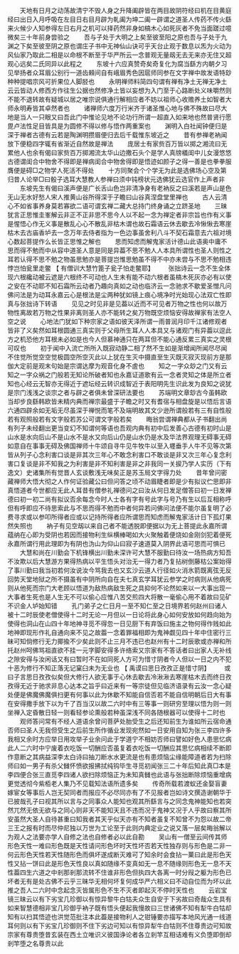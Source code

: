 <!-- { "loadSidebar": true } -->
　　天地有日月之动荡故清宁不毁人身之升降阖辟皆在两目故阴符经曰机在目黄庭经曰出日入月呼吸在左目日右目月辟为乹阖为坤二阖一辟谓之道圣人传药不传火繇来火候少人知参得左日右月之机可以择药然非身如槁木心如死灰者不免当面蹉过噫微矣三十年前身尝验之 
　　吾与子处于大明之上矣至彼至阳之原也吾与子处于九渊之下矣至彼至阴之原也谓庄子书中无神仙山诀可乎天台止观于数息以炁为火动为风仙家乃取此二相是以命根不断至于华严所云一念普观无量刼无去无来亦无住又超观心远矣二氏同异以此程之 
　　东坡十六应真赞奇矣奇复化为腐当繇方内朝夕习见举扬者众耳眉公别行一道齿顂间自有峨眉秀色因扈师同参在文字禅中故发语特玅种种提唱宗风可折果位人脚胫也 
　　永明禅师料简四句谓有禅有净土无禅无净土云云皆动人修西方作往生公据也然修净土皆以妄想为入门至于心路断处义味嚼然则不能不退转故有疑城以居之唯宗说俱通行解相应者不妨以祖师心收赡养土如智者大师永明寿皆其卓然者也 
　　诸禅师六度万行米齐于诸圣惟心地与佛不殊故曰尽大地是当人一只眼又曰吾此门中惟论见地不论功行所谓一超直入如来地也然普贤行愿毘卢法性足目皆具是为圆修不得以修与悟作两重案也 
　　渊明入白社闻钟便归是深于禅者古德有云若是陶渊明攒眉便归去后千载惟东坡近之 
　　昔有参禅老衲闻放下便稳四字辄有省渐近自然故是禅法 
　　庞居士有家赀百万皆以掷之湘流曰无累他人也余有偈曰家赀百万掷湘流太华山边撒石头个是学人真牓檥闺中儿女漫悠悠古德谓闺合中物舍不得即是禅病闺合中物舍得即是悟迹如颜子之得一善是也拳拳服膺便是碍□之物学人死活不得处 
　　十方同聚会个个学无为此是选佛场心空及第归昔人论举□曰骰子选耳大慧教人参禅曰须中钝榜状元选佛犹云选官作上声者非 
　　东坡先生有偈曰溪声便是广长舌山色岂非清净身有老衲反之曰溪若是声山是色无山无水好愁人宋人推黄山谷所得深于子瞻曰山谷真涅盘堂里禅也 
　　古人云清心不如省事养身莫若寡欲二语可谓玄禅二藏大总持门终身诵之立跻圣地 
　　三昧犹言正思惟圭峯解云非正不正非思不思今人以不起一念为禅定者非宗旨也作有义事是惺悟心作无义事是散乱心心不散乱非枯木谓也故石霜语云休去歇去冷愀愀去寒崖枯木去古庙香垆去一念万年去侍者指为一色边事虽舍利八斗不契石霜意去六祖对境心数起菩提作么长皆正思惟之解也 
　　思而知虑而解鬼家活计德山此语奥中庸不思而得不勉而中从容中道圣人意是同是异葢不思不勉人人本具所谓性也圣人则性之耳若认得不思不勉之物虽思勉亦是菩提岂惟思勉虽不得不中亦未尝与不思不勉相违悖岂怕瓮里走鳖 【 有僧训大慧竹篦子瓮子怕走鳖耶】 
　　张拙诗云一念不生全体现六根纔动被云遮是六根终不可动也人生未有能不动六根者虽槁木死灰亦必有以使之安在不动耶不知石霜所云动者乃趣向真如之动也临济云一念驰求不歇爱圣憎凡问佛问法是为动耳永嘉云心是根法是尘两种犹如镜上痕心境净时光始现心法双亡性即真与张拙诗下转语 
　　见见之时见非是见葢以近而不可见者万物之性也何以故万物性离故若万物之性果非离则圣人亦不能转之矣万物既空烦恼安得故禅家有法空人空之说 
　　心地法门犹如下种宗家之语如彼天泽所谓一雨普润月印千江诸修观者皆非了义矣然如耳根圆通三真实则于父母所生耳人人本具又与诸观门有异葢以逗此方之机恐他方耳根未必如是也今人但慕神通只在两耳但不能心通反累三真实之灵根可叹也 
　　初于闻中入流亡所所入既寂动静二相了然不生如是渐增闻所闻尽尽闻不住觉所觉空空觉极圆空所空灭此以上犹在生灭中摄直至生灭既灭寂灭现前方是那伽大定前是观末句始是宗谓达摩为观音化身不虗也 
　　知之一字众玅之门又有云知之一字众祸之门般若无知论所破者知也永嘉证道歌有云一念者灵知之体是所立者知也心经云无智亦无得近于遮坛经云转识成智近于表阳明先生识此发为良知之说犹是宗门浅浅之谈宗之者与辟之者俱未曾深研法要也 
　　苏端明文章玅古今虽韩欧当却步良繇韩欧皆未精内典而禅宗最盛于子瞻之时又有耆宿与相盘旋是以悟后言语六通四辟余如无垢无尽虽深于禅悦而笔不及端明故其文少逊所谓般若有三有自性般若有观照般若有文字般若苏公可谓文字般若矣 
　　晦翁尝谓禅典都从子书翻出尚有列子未经翻出更当变幻不知谓何等语也吾观内典有初中后发善心古德有初时山是山水是水向后山不是山水不是水又向后山仍是山水仍是水及华法界观理无碍事无碍如意自在事事无碍及佛国禅师十牛颂自寻牛见牛牧牛以至入壥垂手人牛不见等次第皆从列子心念利害口谈是非其次三年心不敢念利害口不敢谈是非又次三年心复念利害口复谈是非不知我之为利害是非不知利害是非之非我同一关捩乃学人实历（下有逸文）史诸集所有觉晋人玄谈敷浅无味矣正是苏玉局文字得力处 
　　昔年曾问密藏禅师大悟大彻之人作何证验藏公曰但问答之顷不动眉睫者即是少有拟议伫思即非真悟道者今世都应无此人耳昔有僧参礼禅德问之曰汝从何日发足僧答曰初一日发禅德曰初一初二尚有拟议否余每念今时人士各有字有号此字与号乃有生以后互相称呼但有呼即应不待思索此与不思而得不勉而中者何异若问佛问法便不能尔虽复明了必费寻求或以参叩所得者应或以记持所得者应所谓思而知虑而解鬼家活计日下孤灯果然失照也 
　　衲子有见空刼以来自己者不能透脱即便据以为无上菩提此永嘉所谓蕴纳在心即为受阴也若因而接物利生纵横棒喝如大火聚触着便烧如金刚剑犯着便死永嘉所谓行用此理即为有阴也沩山为仰山曰寂子速道莫入阴界此语可思而可惧已 
　　大慧和尚在川勤会下机锋横出川勤未深许可大慧不服勤曰待汝一场热病方知吾不汝欺以后大慧游方果得热病以平生悟头对治无一得力者乃复拈树倒藤枯公案始得了事川勤曰我当初若何汝说汝今骂我去也又玄沙云道人行径如火消氷箭既离弦无反回势天堂地狱之所不摄虽有中阴所向自在夫七真玄学耳犹云参学之时病则从他病死则从他死而宗门大老顾以悟道为敌热病敌生死之具抑何不论然如来以一大事出现一大事者生死也是人生无不可以偷心应惟八苦交煎四大将散一毫偷心用不着故曰见矿不识金人垆始知错 
　　孔门弟子之仁日月一至不知仁至之日境界若何赵州曰诸人被十二时辰使老僧使得十二时无论一月但以一日论将此身心如何安放如何趋向始为使得也洞山在山四十年地神寻觅不得忽一日见厨下有弃饭曰施主之物何得作贱如此地神即现形作礼自通向来不见之故葢一念着罪福相即为鬼神觑见四十年中住密行三昧可知倘修行无力揶揄不少矣此则不止三月不违已也赵州有十二时辰歌或亦禅和所托赵州呵佛骂祖直欲不挂一元字脚安得多许络索又宗家有不答话者曰出家人无补线之隙安得与汝闲话又有曰暂时不在如同死人方可为惜寸阴者今人但以一日之内不犯十恶为修行不知正落无记窠臼未为无业也 【 禹谟曰思日孜孜正是惜寸阴】 
　　或曰子言思日孜孜似矣但大修行人欲无事于心休去歇去冷湫湫去寒崖枯木去而终日孜孜得无近于驰求非息心达本之旨乎曰近来有一等宗徒但见临济语录有云汝一念心疑处便是佛魔佛魔俱扫更有何事以此为休歇不知能自信否若不能自信明朝后日大有事在安得撒手放下以为千了百当汉以故二六时中有三等事一则研穷至理以悟为则一则坐禅入定昏散日轻一则看轻参论熏般若种虽深浅不同各随根器可以使得十二时也 
　　观师答问常有不经人道语余曾问菩萨处胎受生之后还知前生为谁如所云宿命通否师曰圣人无我但受生之后前生所作循业发现宛然如一日安用自知为张三李四许多我相又余时方应举日用攻举子业余问此于学道宁不相妨否师曰譬如好色人患思忆病此人二六时中宁废着衣吃饭一切酬应否虽复着衣吃饭一切酬应其思忆病相续不断即作意断之其病益深李太白诗曰抽刀断水水更流是也有患烦恼尘缘能障道者若为扫除师曰如一男子有杀父雠怀愤欲报拂拭纯钩毕生寻觅初闻张三二十年后知此真□本是李四便合张三直觅李四诸人欲扫除烦恼正为未知真雠也此语与张拙断除烦恼重增病更觉透彻今紫栢老人集乃不见载知法语所遗多矣 
　　传奇所载若渡蚁还金娶盲妻嫁宦女等事后人岂无契同者而报应不必尽同亦有了不见报者岂如诗文撰造谢朝华于已披哉孔子曰视其所以言与之同事众人能知也观其所繇言与之同念鬼神能知也若突然兀然无依无欲与之同心则非天不能知天且不违而况于鬼神又况于人乎故曰察其所安虽然大圣人自待甚重曰知我者其天乎似天亦有不知者虽复不知曾不为怨以故二帝三王之报有时而尽仲尼独以万世为工论至于此则内典定业之说又落一层矣晦翁解以为观人之法要亦学人自修之法也自修者必以此自勘 
　　吴山有一僧至云间传其师形色天性一难曰形色既是天性请问形色坏时天性坏否若天性独存则与形色是二非一何云形色天性若天性随形色而俱坏遂成断灭难可了知余时会食拈一菓曰此是形色天性又拈一饼曰此是形色天性良以真如随缘不变真如无一息不随缘则形色无一息不天性葢四生六道之中剎那剎那流转不住谁非形色但执四大各离一时分叚之躯为形色已坏者无有是处古佛不云乎三昧华无相何坏复何成华严六相义曰不动自位而为坏以此推之吾人二六时中念起念灭皆属形色不生不灭者即起灭不停时天性也 
　　云岩宝镜三昧云以有下劣宝几珍御以有惊异黎牛白牯夫众生自安于下劣故曰奇哉众生具有如来智慧德相非宝几珍御乎衲子既有悟头便起我慢故曰三世诸佛不知有犁牛白牯却知有以扫其悟迹也洪觉范批注本此葢是接物利人之钳锤要亦描写本地风光通一线道耳何则以有下劣宝几珍御则不住下劣边可知以有惊异犁牛白牯则不住尊贵边可知故宗家有尊贵堕昔玄装在西土立唯识义彼国诤论者各立剎竿互相诘难有义负堕即倒却剎竿堕之名尊贵以此 
